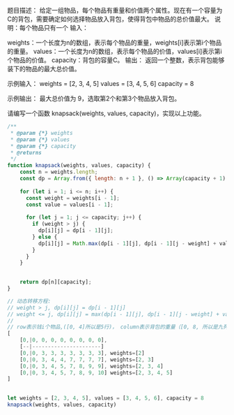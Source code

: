 题目描述：
给定一组物品，每个物品有重量和价值两个属性。现在有一个容量为C的背包，需要确定如何选择物品放入背包，使得背包中物品的总价值最大。
说明：每个物品只有一个
输入：

weights：一个长度为n的数组，表示每个物品的重量，weights[i]表示第i个物品的重量。
values：一个长度为n的数组，表示每个物品的价值，values[i]表示第i个物品的价值。
capacity：背包的容量C。
输出：
返回一个整数，表示背包能够装下的物品的最大总价值。

示例输入：
weights = [2, 3, 4, 5]
values = [3, 4, 5, 6]
capacity = 8

示例输出：
最大总价值为 9，选取第2个和第3个物品放入背包。

请编写一个函数 knapsack(weights, values, capacity)，实现以上功能。

```js
/**
 * @param {*} weights 
 * @param {*} values 
 * @param {*} capacity 
 * @returns 
 */
function knapsack(weights, values, capacity) {
    const n = weights.length;
    const dp = Array.from({ length: n + 1 }, () => Array(capacity + 1).fill(0));
  
    for (let i = 1; i <= n; i++) {
      const weight = weights[i - 1];
      const value = values[i - 1];
  
      for (let j = 1; j <= capacity; j++) {
        if (weight > j) {
          dp[i][j] = dp[i - 1][j];
        } else {
          dp[i][j] = Math.max(dp[i - 1][j], dp[i - 1][j - weight] + value);
        }
      }
    }

  
    return dp[n][capacity];
}

// 动态转移方程:
// weight > j, dp[i][j] = dp[i - 1][j]
// weight <= j, dp[i][j] = max(dp[i - 1][j], dp[i - 1][j - weight] + value)
// 
// row表示钱i个物品,([0, 4]所以是5行)， column表示背包的重量（[0, 8, 所以是九列]
[
    [0,|0, 0, 0, 0, 0, 0, 0, 0],
    [--|----------------------]
    [0,|0, 3, 3, 3, 3, 3, 3, 3], weights=[2]
    [0,|0, 3, 4, 4, 7, 7, 7, 7], weights=[2, 3]
    [0,|0, 3, 4, 5, 7, 8, 9, 9], weights=[2, 3, 4]
    [0,|0, 3, 4, 5, 7, 8, 9, 10] weights=[2, 3, 4, 5]
]
  

let weights = [2, 3, 4, 5], values = [3, 4, 5, 6], capacity = 8
knapsack(weights, values, capacity)
```